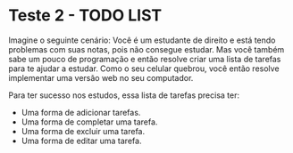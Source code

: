 # Teste 2 - TODO LIST

Imagine o seguinte cenário: Você é um estudante de direito e está tendo problemas com suas notas, pois não consegue estudar. Mas você também sabe um pouco de programação e então resolve criar uma lista de tarefas para te ajudar a estudar. Como o seu celular quebrou, você então resolve implementar uma versão web no seu computador.

Para ter sucesso nos estudos, essa lista de tarefas precisa ter:

- Uma forma de adicionar tarefas.
- Uma forma de completar uma tarefa.
- Uma forma de excluir uma tarefa.
- Uma forma de editar uma tarefa.

